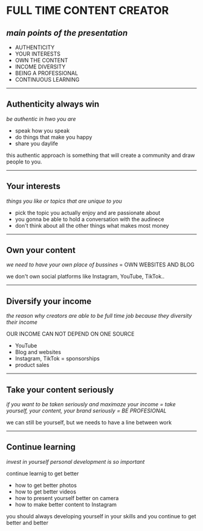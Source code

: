 # FULL TIME CONTENT CREATOR

## _main points of the presentation_
- AUTHENTICITY 
- YOUR INTERESTS
- OWN THE CONTENT 
- INCOME DIVERSITY
- BEING A PROFESSIONAL
- CONTINUOUS LEARNING  

___

## Authenticity always win

 _be authentic in hwo you are_ 
 
 - speak how you speak
 - do things that make you happy
 - share you daylife 
 
 this authentic approach is something that will create a community and draw people to you.

___

## Your interests 
 _things you like or topics that are unique to you_ 
 
 - pick the topic you actually enjoy and are passionate about
 - you gonna be able to hold a conversation with the audinece 
 - don't think about all the other things what makes most money
 
___

## Own your content

_we need to have your own place of bussines_ = OWN WEBSITES AND BLOG

we don't own social platforms like Instagram, YouTube, TikTok..

___

## Diversify your income 
_the reason why creators are able to be full time job because they diversity their income_


OUR INCOME CAN NOT DEPEND ON ONE SOURCE 

- YouTube
- Blog and websites
- Instagram, TikTok = sponsorships
- product sales 

___

## Take your content seriously 

_if you want to be taken seriously and maximaze your income = take yourself, your content, your brand seriously = BE PROFESIONAL_

we can still be yourself, but we needs to have a line between work 

___

## Continue learning 

_invest in yourself personal development is so important_

continue learnig to get better 
- how to get better photos 
- how to get better videos 
- how to present yourself better on camera
- how to make better content to Instagram 

you should always developing yourself in your skills and you continue to get better and better
